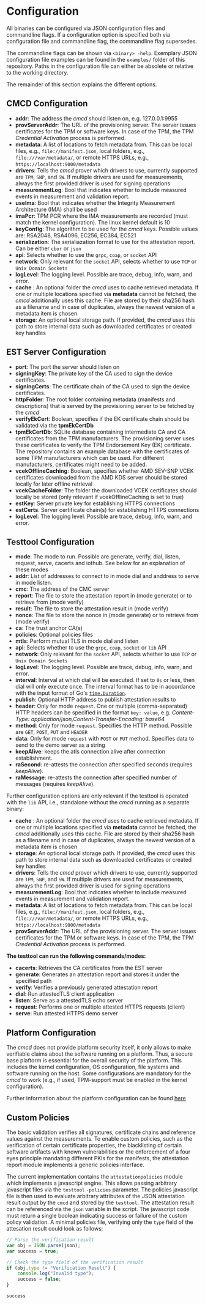 # Configuration

All binaries can be configured via JSON configuration files and commandline flags. If a
configuration option is specified both via configuration file and commandline flag, the
commandline flag supersedes.

The commandline flags can be shown via `<binary> -help`. Exemplary JSON configuration file examples
can be found in the `examples/` folder of this repository. Paths in the configuration file can
either be absolete or relative to the working directory.

The remainder of this section explains the different options.

## CMCD Configuration

- **addr**: The address the *cmcd* should listen on, e.g. 127.0.0.1:9955
- **provServerAddr**: The URL of the provisioning server. The server issues certificates for the
TPM or software keys. In case of the TPM, the TPM *Credential Activation* process is performed.
- **metadata**: A list of locations to fetch metadata from. This can be local files, e.g.,
`file://manifest.json`, local folders, e.g., `file:///var/metadata/`, or remote HTTPS URLs,
e.g., `https://localhost:9000/metadata`
- **drivers**: Tells the *cmcd* prover which drivers to use, currently
supported are `TPM`, `SNP`, and `SW`. If multiple drivers are used for measurements, always the
first provided driver is used for signing operations
- **measurementLog**: Bool that indicates whether to include measured events in measurement and validation report.
- **useIma**: Bool that indicates whether the Integrity Measurement Architecture (IMA) shall be used
- **imaPcr**: TPM PCR where the IMA measurements are recorded (must match the kernel
configuration). The linux kernel default is 10
- **keyConfig**: The algorithm to be used for the *cmcd* keys. Possible values are:  RSA2048,
RSA4096, EC256, EC384, EC521
- **serialization**: The serialiazation format to use for the attestation report. Can be either
`cbor` or `json`
- **api**: Selects whether to use the `grpc`, `coap`, or `socket` API
- **network**: Only relevant for the `socket` API, selects whether to use `TCP` or
`Unix Domain Sockets`
- **logLevel**: The logging level. Possible are trace, debug, info, warn, and error.
- **cache** : An optional folder the *cmcd* uses to cache retrieved metadata. If one or multiple
locations specified via **metadata** cannot be fetched, the *cmcd* additionally uses this cache.
File are stored by their sha256 hash as a filename and in case of duplicates, always the newest
version of a metadata item is chosen
- **storage**: An optional local storage path. If provided, the *cmcd* uses this path to store
internal data such as downloaded certificates or created key handles

## EST Server Configuration

- **port**: The port the server should listen on
- **signingKey**: The private key of the CA used to sign the device certificates.
- **signingCerts**: The certificate chain of the CA used to sign the device certificates.
- **httpFolder**: The root folder containing metadata (manifests and descriptions) that is served
by the provisioning server to be fetched by the *cmcd*
- **verifyEkCert**: Boolean, specifies if the EK certificate chain should be validated via the
**tpmEkCertDb**
- **tpmEkCertDb**: SQLite database containing intermediate CA and CA certificates from the TPM
manufacturers. The provisioning server uses these certificates to verify the TPM
Endorsement Key (EK) certificate. The repository contains an example database with the
certificates of some TPM manufacturers which can be used. For different manufacturers,
certificates might need to be added.
- **vcekOfflineCaching**: Boolean, specifies whether AMD SEV-SNP VCEK certificates downloaded from
the AMD KDS server should be stored locally for later offline retrieval
- **vcekCacheFolder**: The folder the downloaded VCEK certificates should locally be stored (only
relevant if vcekOfflineCaching is set to true)
- **estKey**: Server private key for establishing HTTPS connections
- **estCerts**: Server certificate chain(s) for establishing HTTPS connections
- **logLevel**: The logging level. Possible are trace, debug, info, warn, and error.

## Testtool Configuration

- **mode**: The mode to run. Possible are generate, verify, dial, listen, request, serve, cacerts and iothub. See below for an explanation of these modes
- **addr**: List of addresses to connect to in mode dial and anddress to serve in mode listen.
- **cmc**: The address of the CMC server
- **report**: The file to store the attestation report in (mode generate) or to retrieve
from (mode verify)
- **result**: The file to store the attestation result in (mode verify)
- **nonce**: The file to store the nonce in (mode generate) or to retrieve from (mode verify)
- **ca**: The trust anchor CA(s)
- **policies**: Optional policies files
- **mtls**: Perform mutual TLS in mode dial and listen
- **api**: Selects whether to use the `grpc`, `coap`, `socket` or `lib` API
- **network**: Only relevant for the `socket` API, selects whether to use `TCP` or
`Unix Domain Sockets`
- **logLevel**: The logging level. Possible are trace, debug, info, warn, and error.
- **interval**: Interval at which dial will be executed. If set to `0s` or less, then dial will only execute once.
The interval format has to be in accordance with the input format of Go's
[`time.Duration`](https://pkg.go.dev/time#ParseDuration).
- **publish**: Optional HTTP address to publish attestation results to
- **header**: Only for mode `request`. One or multiple (comma-separated) HTTP headers can be specified in the format `key: value`, e.g. *Content-Type: application/json,Content-Transfer-Encoding: base64*
- **method**: Only for mode `request`. Specifies the HTTP method. Possible are `GET`, `POST`, `PUT` and `HEADER`
- **data**: Only for mode `request` with `POST` or `PUT` method. Specifies data to send to the demo server as a string
- **keepAlive**: keeps the atls connection alive after connection establishment.
- **raSecond**: re-attests the connection after specified seconds (requires *keepAlive*).
- **raMessage**: re-attests the connection after specified number of messages (requires *keepAlive*).

Further configuration options are only relevant if the testtool is operated with the `lib` API,
i.e., standalone without the *cmcd* running as a separate binary:

- **cache** : An optional folder the *cmcd* uses to cache retrieved metadata. If one or multiple
locations specified via **metadata** cannot be fetched, the *cmcd* additionally uses this cache.
File are stored by their sha256 hash as a filename and in case of duplicates, always the newest
version of a metadata item is chosen
- **storage**: An optional local storage path. If provided, the *cmcd* uses this path to store
internal data such as downloaded certificates or created key handles
- **drivers**: Tells the *cmcd* prover which drivers to use, currently
supported are `TPM`, `SNP`, and `SW`. If multiple drivers are used for measurements, always the
first provided driver is used for signing operations
- **measurementLog**: Bool that indicates whether to include measured events in measurement and validation report.
- **metadata**: A list of locations to fetch metadata from. This can be local files, e.g.,
`file://manifest.json`, local folders, e.g., `file:///var/metadata/`, or remote HTTPS URLs,
e.g., `https://localhost:9000/metadata`
- **provServerAddr**: The URL of the provisioning server. The server issues certificates for the
TPM or software keys. In case of the TPM, the TPM *Credential Activation* process is performed.

**The testtool can run the following commands/modes:**
- **cacerts**: Retrieves the CA certificates from the EST server
- **generate**: Generates an attestation report and stores it under the specified path
- **verify**: Verifies a previously generated attestation report
- **dial**: Run attestedTLS client application
- **listen**: Serve as a attestedTLS echo server
- **request**: Performs one or multiple attested HTTPS requests (client)
- **serve**: Run attested HTTPS demo server

## Platform Configuration

The *cmcd* does not provide platform security itself, it only allows to make verifiable claims
about the software running on a platform. Thus, a secure base plaftorm is essential for the
overall security of the platform. This includes the kernel configuration, OS configuration,
file systems and software running on the host. Some configurations are mandatory for the *cmcd*
to work (e.g., if used, TPM-support must be enabled in the kernel configuration).

Further information about the platform configuration can be found
[here](doc/platform-configuration.md)

## Custom Policies

The basic validation verifies all signatures, certificate chains and reference values against the
measurements. To enable custom policies, such as the verification of certain certificate properties,
the blacklisting of certain software artifacts with known vulnerabilities or the enforcement of a
four eyes principle mandating different PKIs for the manifests, the attestation report module
implements a generic policies interface.

The current implementation contains the `attestationpolicies` module which implements a javascript
engine. This allows passing arbitrary javascript files via the `testtool` `-policies` parameter.
The policies javascript file is then used to evaluate arbitrary attributes of the JSON
attestation result output by the `cmcd` and stored by the `testtool`. The attestation result
can be referenced via the `json` variable in the script. The javascript code must return a single
boolean indicating success or failure of the custom policy validation. A minimal policies file, verifying only the `type` field of the attesation result could look as follows:

```js
// Parse the verification result
var obj = JSON.parse(json);
var success = true;

// Check the type field of the verification result
if (obj.type != "Verification Result") {
    console.log("Invalid type");
    success = false;
}

success
```
